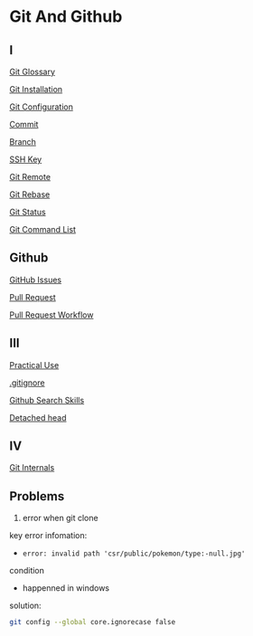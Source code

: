 # Git And Github

## I

[Git Glossary](git-glossary.md)

[Git Installation](git-installation.md)

[Git Configuration](git-configuration.md)

[Commit](git-commit.md)

[Branch](git-branch.md)

[SSH Key](git-ssh.md)

[Git Remote](git-remote.md)

[Git Rebase](git-rebase.md)

[Git Status](git-status.md)

[Git Command List](git-command-list.md)

## Github

[GitHub Issues](github-issues.md)

[Pull Request](github-pull-request.md)

[Pull Request Workflow](github-pull-request-workflow.md)

## III

[Practical Use](git-practical-command.md)

[.gitignore](git-ignore.md)

[Github Search Skills](github-search-skills.md)

[Detached head](git-detached-head.md)

## IV

[Git Internals](git-internals.md)

## Problems

1. error when git clone

key error infomation:

- `error: invalid path 'csr/public/pokemon/type:-null.jpg'`

condition

- happenned in windows

solution:

```sh
git config --global core.ignorecase false
```
